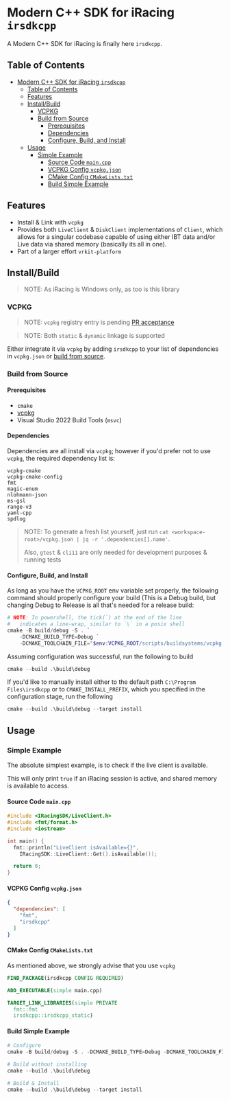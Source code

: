 # Modern C++ SDK for iRacing `irsdkcpp`

A Modern C++ SDK for iRacing is finally here `irsdkcpp`.

## Table of Contents

<!-- TOC -->
* [Modern C++ SDK for iRacing `irsdkcpp`](#modern-c-sdk-for-iracing-irsdkcpp)
  * [Table of Contents](#table-of-contents)
  * [Features](#features)
  * [Install/Build](#installbuild)
    * [VCPKG](#vcpkg)
    * [Build from Source](#build-from-source)
      * [Prerequisites](#prerequisites)
      * [Dependencies](#dependencies)
      * [Configure, Build, and Install](#configure-build-and-install)
  * [Usage](#usage)
    * [Simple Example](#simple-example)
      * [Source Code `main.cpp`](#source-code-maincpp)
      * [VCPKG Config `vcpkg.json`](#vcpkg-config-vcpkgjson)
      * [CMake Config `CMakeLists.txt`](#cmake-config-cmakeliststxt)
      * [Build Simple Example](#build-simple-example)
<!-- TOC -->

## Features

- Install & Link with `vcpkg`
- Provides both `LiveClient` & `DiskClient` implementations of `Client`, which allows for a singular codebase capable of
  using either IBT data and/or Live data via shared memory (basically its all in one).
- Part of a larger effort `vrkit-platform`

## Install/Build

> NOTE: As iRacing is Windows only, as too is this library

### VCPKG

> NOTE: `vcpkg` registry entry is pending [PR acceptance](https://github.com/microsoft/vcpkg/pull/44447)

> NOTE: Both `static` & `dynamic` linkage is supported

Either integrate it via `vcpkg` by adding `irsdkcpp` to
your list of dependencies in `vcpkg.json` or [build from source](#build-from-source).

### Build from Source

#### Prerequisites

- `cmake`
- [vcpkg](https://github.com/microsoft/vcpkg)
- Visual Studio 2022 Build Tools (`msvc`)

#### Dependencies

Dependencies are all install via `vcpkg`; however if you'd prefer not to use `vcpkg`,
the required dependency list is:

```
vcpkg-cmake
vcpkg-cmake-config
fmt
magic-enum
nlohmann-json
ms-gsl
range-v3
yaml-cpp
spdlog
```

> NOTE: To generate a fresh list yourself, just run `cat <workspace-root>/vcpkg.json | jq -r '.dependencies[].name'`.
> 
> Also, `gtest` & `cli11` are only needed for development purposes & running tests 




#### Configure, Build, and Install

As long as you have the `VCPKG_ROOT` env variable set properly, the following command should properly configure your
build (This is a Debug build, but changing Debug to Release is all that's needed for a release build:

```powershell
# NOTE: In powershell, the tick(`) at the end of the line
#   indicates a line-wrap, similar to `\` in a posix shell
cmake -B build/debug -S . `
    -DCMAKE_BUILD_TYPE=Debug `
    -DCMAKE_TOOLCHAIN_FILE="$env:VCPKG_ROOT/scripts/buildsystems/vcpkg.cmake"
```

Assuming configuration was successful, run the following to build

```powershell
cmake --build .\build\debug
```

If you'd like to manually install either to the default path `C:\Program Files\irsdkcpp` or
to `CMAKE_INSTALL_PREFIX`, which you specified in the configuration stage, run the following

```powershell
cmake --build .\build\debug --target install
```

## Usage

### Simple Example

The absolute simplest example, is to check
if the live client is available.

This will only print `true` if an iRacing
session is active, and shared memory
is available to access.

#### Source Code `main.cpp`

```c++
#include <IRacingSDK/LiveClient.h>
#include <fmt/format.h>
#include <iostream>

int main() {
  fmt::println("LiveClient isAvailable={}", 
    IRacingSDK::LiveClient::Get().isAvailable());

  return 0;
}
```

#### VCPKG Config `vcpkg.json`

```json
{
  "dependencies": [
    "fmt",
    "irsdkcpp"
  ]
}
```

#### CMake Config `CMakeLists.txt`

As mentioned above, we strongly advise that you use `vcpkg`

```cmake
FIND_PACKAGE(irsdkcpp CONFIG REQUIRED)

ADD_EXECUTABLE(simple main.cpp)

TARGET_LINK_LIBRARIES(simple PRIVATE 
  fmt::fmt 
  irsdkcpp::irsdkcpp_static)
```

#### Build Simple Example


```powershell
# Configure
cmake -B build/debug -S . -DCMAKE_BUILD_TYPE=Debug -DCMAKE_TOOLCHAIN_FILE="$env:VCPKG_ROOT/scripts/buildsystems/vcpkg.cmake"

# Build without installing
cmake --build .\build\debug

# Build & Install
cmake --build .\build\debug --target install
```